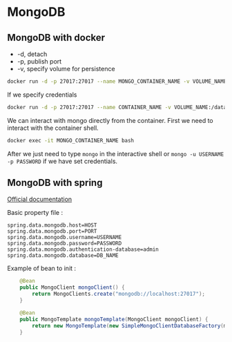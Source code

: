 # MongoDB

## MongoDB with docker

- -d, detach
- -p, publish port
- -v, specify volume for persistence

```bash
docker run -d -p 27017:27017 --name MONGO_CONTAINER_NAME -v VOLUME_NAME:/data/db mongo:TAG
```

If we specify credentials

```bash
docker run -d -p 27017:27017 --name CONTAINER_NAME -v VOLUME_NAME:/data/db -e MONGO_INITDB_ROOT_USERNAME=USERNAME -e MONGO_INITDB_ROOT_PASSWORD=PASSWORD mongo:TAG
```

We can interact with mongo directly from the container. First we need to interact with the container shell.

```bash
docker exec -it MONGO_CONTAINER_NAME bash
```

After we just need to type `mongo` in the interactive shell or `mongo -u USERNAME -p PASSWORD` if we have set credentials.

## MongoDB with spring

[Official documentation](https://docs.spring.io/spring-data/mongodb/docs/3.1.2/reference/html/#mongo.core)

Basic property file :

```properties
spring.data.mongodb.host=HOST
spring.data.mongodb.port=PORT
spring.data.mongodb.username=USERNAME
spring.data.mongodb.password=PASSWORD
spring.data.mongodb.authentication-database=admin
spring.data.mongodb.database=DB_NAME
```

Example of bean to init :

```java
    @Bean
    public MongoClient mongoClient() {
        return MongoClients.create("mongodb://localhost:27017");
    }
```

```java
    @Bean
    public MongoTemplate mongoTemplate(MongoClient mongoClient) {
        return new MongoTemplate(new SimpleMongoClientDatabaseFactory(mongoClient, "testdb"));
    }
```
